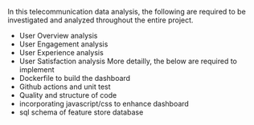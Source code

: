 In this telecommunication data analysis, the following are required to be investigated and analyzed throughout the entire project.  
- User Overview analysis
- User Engagement analysis
- User Experience analysis
- User Satisfaction analysis
More detailly, the below are required to implement 
- Dockerfile to build the dashboard 
- Github actions and unit test
- Quality and structure of code
- incorporating javascript/css to enhance dashboard
- sql schema of feature store database

